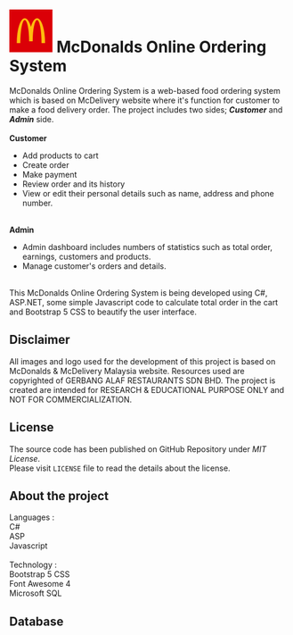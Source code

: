 


# ![enter image description here](https://raw.githubusercontent.com/iamashraff/McDonalds-Online-Ordering-System/master/OnlineOrderWebApplication/Images/logo.svg?token=GHSAT0AAAAAAB5ZMXGIZC2NVXPHOAG5Y67EY6ZRRDA) McDonalds Online Ordering System
McDonalds Online Ordering System is a web-based food ordering system which is based on McDelivery website where it's function for customer to make a food delivery order. 
The project includes two sides; ***Customer*** and ***Admin*** side. 
<br><br>
**Customer** <br>
- Add products to cart<br>
- Create order<br>
- Make payment<br>
- Review order and its history<br>
- View or edit their personal details such as name, address and phone number. 
<br><br>

**Admin** <br>
- Admin dashboard includes numbers of statistics such as total order, earnings, customers and products. <br>
- Manage customer's orders and details.<br>
<br>
This McDonalds Online Ordering System is being developed using C#, ASP.NET, some simple Javascript code to calculate total order in the cart and Bootstrap 5 CSS to beautify the user interface.<br>

## Disclaimer
All images and logo used for the development of this project is based on McDonalds & McDelivery Malaysia website. Resources used are copyrighted of  GERBANG ALAF RESTAURANTS SDN BHD. The project is created are intended for RESEARCH & EDUCATIONAL PURPOSE ONLY and NOT FOR COMMERCIALIZATION.

## License
The source code has been published on GitHub Repository under _MIT License_.  
Please visit `LICENSE` file to read the details about the license.

## About the project
Languages :<br>
C#<br>
ASP<br>
Javascript<br>
<br>
Technology :<br>
Bootstrap 5 CSS<br>
Font Awesome 4<br>
Microsoft SQL<br>

## Database
